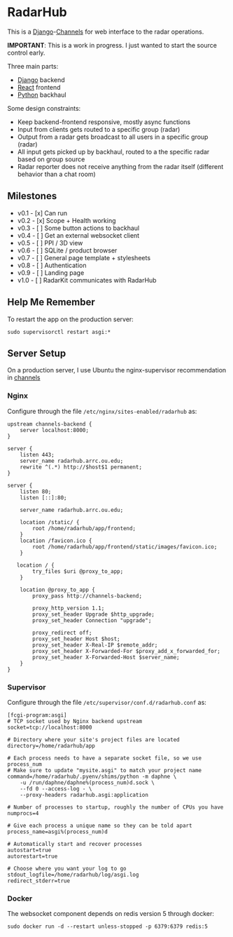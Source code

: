 # RadarHub

This is a [Django]-[Channels] for web interface to the radar operations.

**IMPORTANT**: This is a work in progress. I just wanted to start the source control early.

Three main parts:

- [Django] backend
- [React] frontend
- [Python] backhaul

Some design constraints:

- Keep backend-frontend responsive, mostly async functions
- Input from clients gets routed to a specific group (radar)
- Output from a radar gets broadcast to all users in a specific group (radar)
- All input gets picked up by backhaul, routed to a the specific radar based on group source
- Radar reporter does not receive anything from the radar itself (different behavior than a chat room)

## Milestones

- v0.1 - [x] Can run
- v0.2 - [x] Scope + Health working
- v0.3 - [ ] Some button actions to backhaul
- v0.4 - [ ] Get an external websocket client
- v0.5 - [ ] PPI / 3D view
- v0.6 - [ ] SQLite / product browser
- v0.7 - [ ] General page template + stylesheets
- v0.8 - [ ] Authentication
- v0.9 - [ ] Landing page
- v1.0 - [ ] RadarKit communicates with RadarHub

## Help Me Remember

To restart the app on the production server:

```shell
sudo supervisorctl restart asgi:*
```

## Server Setup

On a production server, I use Ubuntu the nginx-supervisor recommendation in [channels]

### Nginx

Configure through the file `/etc/nginx/sites-enabled/radarhub` as:

```
upstream channels-backend {
    server localhost:8000;
}

server {
    listen 443;
    server_name radarhub.arrc.ou.edu;
    rewrite ^(.*) http://$host$1 permanent;
}

server {
    listen 80;
    listen [::]:80;

    server_name radarhub.arrc.ou.edu;

    location /static/ {
        root /home/radarhub/app/frontend;
    }
    location /favicon.ico {
        root /home/radarhub/app/frontend/static/images/favicon.ico;
    }

   location / {
        try_files $uri @proxy_to_app;
    }

    location @proxy_to_app {
        proxy_pass http://channels-backend;

        proxy_http_version 1.1;
        proxy_set_header Upgrade $http_upgrade;
        proxy_set_header Connection "upgrade";

        proxy_redirect off;
        proxy_set_header Host $host;
        proxy_set_header X-Real-IP $remote_addr;
        proxy_set_header X-Forwarded-For $proxy_add_x_forwarded_for;
        proxy_set_header X-Forwarded-Host $server_name;
    }
}
```

### Supervisor

Configure through the file `/etc/supervisor/conf.d/radarhub.conf` as:

```
[fcgi-program:asgi]
# TCP socket used by Nginx backend upstream
socket=tcp://localhost:8000

# Directory where your site's project files are located
directory=/home/radarhub/app

# Each process needs to have a separate socket file, so we use process_num
# Make sure to update "mysite.asgi" to match your project name
command=/home/radarhub/.pyenv/shims/python -m daphne \
    -u /run/daphne/daphne%(process_num)d.sock \
    --fd 0 --access-log - \
    --proxy-headers radarhub.asgi:application

# Number of processes to startup, roughly the number of CPUs you have
numprocs=4

# Give each process a unique name so they can be told apart
process_name=asgi%(process_num)d

# Automatically start and recover processes
autostart=true
autorestart=true

# Choose where you want your log to go
stdout_logfile=/home/radarhub/log/asgi.log
redirect_stderr=true
```

### Docker

The websocket component depends on redis version 5 through docker:

```shell
sudo docker run -d --restart unless-stopped -p 6379:6379 redis:5
```

[channels]: https://channels.readthedocs.io
[django]: https://www.djangoproject.com
[node.js]: https://nodejs.org
[react]: https://reactjs.org
[python]: https://www.python.org
[docker]: https://www.docker.com
[nginx]: https://www.nginx.com
[supervisor]: http://supervisord.org
